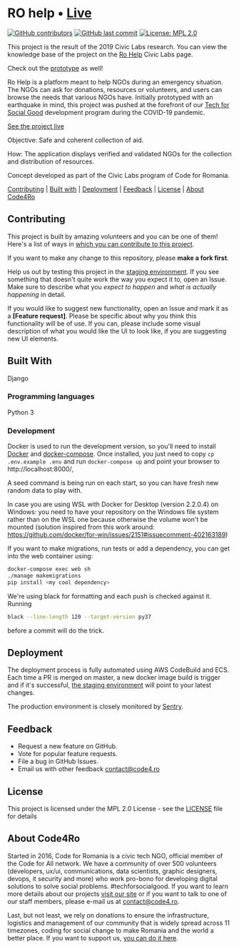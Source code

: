# RO help • [Live](https://rohelp.ro/)

[![GitHub contributors](https://img.shields.io/github/contributors/code4romania/ro-help.svg?style=for-the-badge)](https://github.com/code4romania/ro-help/graphs/contributors) [![GitHub last commit](https://img.shields.io/github/last-commit/code4romania/ro-help.svg?style=for-the-badge)](https://github.com/code4romania/ro-help/commits/master) [![License: MPL 2.0](https://img.shields.io/badge/license-MPL%202.0-brightgreen.svg?style=for-the-badge)](https://opensource.org/licenses/MPL-2.0)

This project is the result of the 2019 Civic Labs research. You can view the knowledge base of the project on the [Ro Help](https://civiclabs.ro/ro/solutions/aid-management-hub) Civic Labs page.

Check out the [prototype](https://www.figma.com/file/wSzl4a7eScXwV9Yu0RLF1V/CoVid-ROHelp?node-id=223%3A0) as well!

Ro Help is a platform meant to help NGOs during an emergency situation. The NGOs can ask for donations, resources or volunteers, and users can browse the needs that various NGOs have. Initially prototyped with an earthquake in mind, this project was pushed at the forefront of our [Tech for Social Good](https://tfsg.code4.ro/ro/) development program during the COVID-19 pandemic.

[See the project live](http://dev.rohelp.ro/)

Objective: Safe and coherent collection of aid.

How: The application displays verified and validated NGOs for the collection and distribution of resources.

Concept developed as part of the Civic Labs program of Code for Romania.

[Contributing](#contributing) | [Built with](#built-with) | [Deployment](#deployment) | [Feedback](#feedback) | [License](#license) | [About Code4Ro](#about-code4ro)

## Contributing

This project is built by amazing volunteers and you can be one of them! Here's a list of ways in [which you can contribute to this project](.github/CONTRIBUTING.md).

If you want to make any change to this repository, please **make a fork first**.

Help us out by testing this project in the [staging environment](http://dev.rohelp.ro/). If you see something that doesn't quite work the way you expect it to, open an Issue. Make sure to describe what you _expect to happen_ and _what is actually happening_ in detail.

If you would like to suggest new functionality, open an Issue and mark it as a __[Feature request]__. Please be specific about why you think this functionality will be of use. If you can, please include some visual description of what you would like the UI to look like, if you are suggesting new UI elements. 

## Built With

Django

### Programming languages

Python 3

### Development
Docker is used to run the development version, so you'll need to install [Docker](https://docs.docker.com/install/) and [docker-compose](https://docs.docker.com/compose/install/).
Once installed, you just need to copy `cp .env.example .env` and run `docker-compose up` and point your browser to http://localhost:8000/,

A seed command is being run on each start, so you can have fresh new random data to play with. 

In case you are using WSL with Docker for Desktop (version 2.2.0.4) on Windows: you need to have your repository on the Windows file system rather than on the WSL one because otherwise the volume won't be mounted (solution inspired from this work around: https://github.com/docker/for-win/issues/2151#issuecomment-402163189)

If you want to make migrations, run tests or add a dependency, you can get into the web container using:
```bash
docker-compose exec web sh
./manage makemigrations
pip install <my cool dependency>
```

We're using black for formatting and each push is checked against it. Running 
```bash
black --line-length 120 --target-version py37
```
before a commit will do the trick.

## Deployment
The deployment process is fully automated using AWS CodeBuild and ECS. Each time a PR is merged on master, a new docker image build is trigger and if it's successful, [the staging environment](http://dev.rohelp.ro/) will point to your latest changes.

The production environment is closely monitored by [Sentry](https://sentry.io).

## Feedback

* Request a new feature on GitHub.
* Vote for popular feature requests.
* File a bug in GitHub Issues.
* Email us with other feedback contact@code4.ro

## License

This project is licensed under the MPL 2.0 License - see the [LICENSE](LICENSE) file for details

## About Code4Ro

Started in 2016, Code for Romania is a civic tech NGO, official member of the Code for All network. We have a community of over 500 volunteers (developers, ux/ui, communications, data scientists, graphic designers, devops, it security and more) who work pro-bono for developing digital solutions to solve social problems. #techforsocialgood. If you want to learn more details about our projects [visit our site](https://www.code4.ro/en/) or if you want to talk to one of our staff members, please e-mail us at contact@code4.ro.

Last, but not least, we rely on donations to ensure the infrastructure, logistics and management of our community that is widely spread across 11 timezones, coding for social change to make Romania and the world a better place. If you want to support us, [you can do it here](https://code4.ro/en/donate/).
